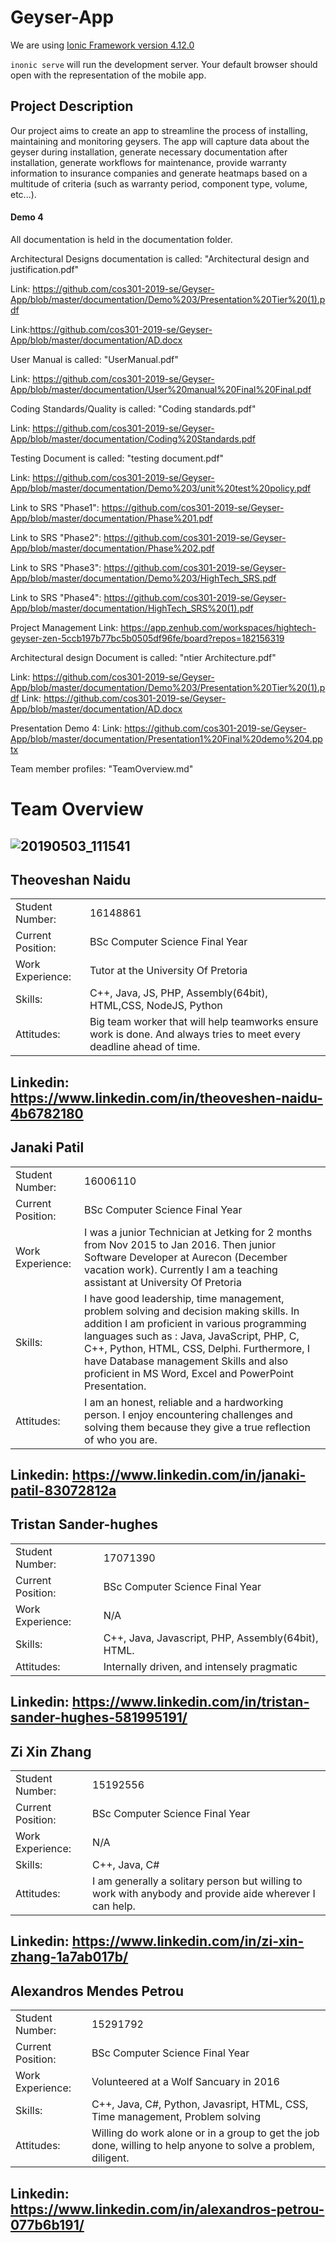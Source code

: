 
# Geyser-App

We are using [Ionic Framework version 4.12.0](https://ionicframework.com/)

`inonic serve` will run the development server. Your default browser should open with the representation of the mobile app.

## Project Description

Our project aims to create an app to streamline the process of installing, maintaining and monitoring geysers. The app will capture data about the geyser during installation, generate necessary documentation after installation, generate workflows for maintenance, provide warranty information to insurance companies and generate heatmaps based on a multitude of criteria (such as warranty period, component type, volume, etc...).

#### Demo 4

All documentation is held in the documentation folder.

Architectural Designs documentation is called: "Architectural design and justification.pdf"

Link: https://github.com/cos301-2019-se/Geyser-App/blob/master/documentation/Demo%203/Presentation%20Tier%20(1).pdf

Link:https://github.com/cos301-2019-se/Geyser-App/blob/master/documentation/AD.docx

User Manual is called: "UserManual.pdf"

Link: https://github.com/cos301-2019-se/Geyser-App/blob/master/documentation/User%20manual%20Final%20Final.pdf

Coding Standards/Quality is called: "Coding standards.pdf"

Link: https://github.com/cos301-2019-se/Geyser-App/blob/master/documentation/Coding%20Standards.pdf

Testing Document is called: "testing document.pdf"

Link: https://github.com/cos301-2019-se/Geyser-App/blob/master/documentation/Demo%203/unit%20test%20policy.pdf

Link to SRS "Phase1": https://github.com/cos301-2019-se/Geyser-App/blob/master/documentation/Phase%201.pdf

Link to SRS "Phase2": https://github.com/cos301-2019-se/Geyser-App/blob/master/documentation/Phase%202.pdf

Link to SRS "Phase3": https://github.com/cos301-2019-se/Geyser-App/blob/master/documentation/Demo%203/HighTech_SRS.pdf

Link to SRS "Phase4": https://github.com/cos301-2019-se/Geyser-App/blob/master/documentation/HighTech_SRS%20(1).pdf

Project Management Link: https://app.zenhub.com/workspaces/hightech-geyser-zen-5ccb197b77bc5b0505df96fe/board?repos=182156319

Architectural design Document is called: "ntier Architecture.pdf"

Link: https://github.com/cos301-2019-se/Geyser-App/blob/master/documentation/Demo%203/Presentation%20Tier%20(1).pdf
Link: https://github.com/cos301-2019-se/Geyser-App/blob/master/documentation/AD.docx

Presentation Demo 4:
Link: https://github.com/cos301-2019-se/Geyser-App/blob/master/documentation/Presentation1%20Final%20demo%204.pptx

Team member profiles: "TeamOverview.md"



# Team Overview

## ![20190503_111541](https://user-images.githubusercontent.com/48208244/57770074-c4b63100-770f-11e9-9d88-961635d5a179.jpg)

## Theoveshan Naidu

|                   	|                                                                   	|
|:--------------------	|----------------------------------------------------------------------	|
|   Student Number:   	|   16148861                        	                                |
|   Current Position:  	|   BSc Computer Science Final Year                                     |
|   Work Experience:   	|   Tutor at the University Of Pretoria                                 |
|   Skills:             |   C++, Java, JS, PHP, Assembly(64bit), HTML,CSS, NodeJS, Python       |
|   Attitudes:       	|   Big team worker that will help teamworks ensure work is done. And always tries to meet every deadline ahead of time.       	                                    |

Linkedin: https://www.linkedin.com/in/theoveshen-naidu-4b6782180
---

## Janaki Patil

|                   	|                                                                   	|
|:--------------------	|----------------------------------------------------------------------	|
|   Student Number:   	|   16006110                        	                                |
|   Current Position:  	|   BSc Computer Science Final Year                                     |
|   Work Experience:   	|   I was a junior Technician at Jetking for 2 months from Nov 2015 to Jan 2016. Then junior Software Developer at Aurecon (December vacation work). Currently I am a teaching assistant at University Of Pretoria                                                             |
|   Skills:             |   I have good leadership, time management, problem solving and decision making skills. In addition I am proficient in various programming languages such as : Java, JavaScript, PHP, C, C++, Python, HTML, CSS, Delphi. Furthermore, I have Database management Skills and also proficient in MS Word, Excel and PowerPoint Presentation.                              |
|   Attitudes:       	|   I am an honest, reliable and a hardworking person. I enjoy encountering challenges and solving them because they give a true reflection of who you are.                 |

Linkedin: https://www.linkedin.com/in/janaki-patil-83072812a
---

## Tristan Sander-hughes

|                   	|                                                                   	|
|:--------------------	|----------------------------------------------------------------------	|
|   Student Number:   	|   17071390                        	                                |
|   Current Position:  	|   BSc Computer Science Final Year                                     |
|   Work Experience:   	|   N/A                                                                 |
|   Skills:             |   C++, Java, Javascript, PHP, Assembly(64bit), HTML.                  |
|   Attitudes:       	|   Internally driven, and intensely pragmatic                          |

Linkedin: https://www.linkedin.com/in/tristan-sander-hughes-581995191/
---

## Zi Xin Zhang

|                   	|                                                                   	|
|:--------------------	|----------------------------------------------------------------------	|
|   Student Number:   	|   15192556                        	                                |
|   Current Position:  	|   BSc Computer Science Final Year                                     |
|   Work Experience:   	|   N/A                                                                 |
|   Skills:             |   C++, Java, C#                                                       |
|   Attitudes:       	|   I am generally a solitary person but willing to work with anybody and provide aide wherever I can help.                       	                                    |

Linkedin: https://www.linkedin.com/in/zi-xin-zhang-1a7ab017b/
---

## Alexandros Mendes Petrou

|                   	|                                                                   	|
|:--------------------	|----------------------------------------------------------------------	|
|   Student Number:   	|   15291792                        	                                |
|   Current Position:  	|   BSc Computer Science Final Year                                     |
|   Work Experience:   	|   Volunteered at a Wolf Sancuary in 2016                              |
|   Skills:             |    C++, Java, C#, Python, Javasript, HTML, CSS, Time management, Problem solving                                                                                         |
|   Attitudes:       	|   Willing do work alone or in a group to get the job done, willing to help anyone to solve a problem, diligent.       	                                    |

Linkedin: https://www.linkedin.com/in/alexandros-petrou-077b6b191/
---
